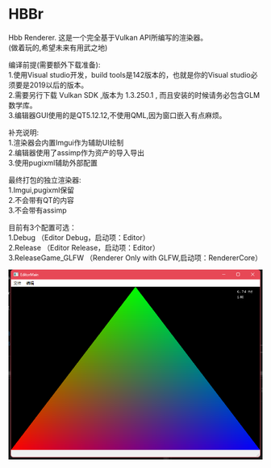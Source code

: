 # HBBr
Hbb Renderer.
这是一个完全基于Vulkan API所编写的渲染器。  
(做着玩的,希望未来有用武之地)  
   
编译前提(需要额外下载准备):    
1.使用Visual studio开发，build tools是142版本的，也就是你的Visual studio必须要是2019以后的版本。   
2.需要另行下载 Vulkan SDK ,版本为 1.3.250.1 , 而且安装的时候请务必包含GLM数学库。    
3.编辑器GUI使用的是QT5.12.12,不使用QML,因为窗口嵌入有点麻烦。   
  
补充说明:  
1.渲染器会内置Imgui作为辅助UI绘制  
2.编辑器使用了assimp作为资产的导入导出  
3.使用pugixml辅助外部配置  
   
最终打包的独立渲染器:          
1.Imgui,pugixml保留                
2.不会带有QT的内容           
3.不会带有assimp 
            
目前有3个配置可选：     
1.Debug             （Editor Debug，启动项：Editor）            
2.Release           （Editor Release，启动项：Editor）              
3.ReleaseGame_GLFW  （Renderer Only with GLFW,启动项：RendererCore）             

![PreviewImage](/Preview.png)

